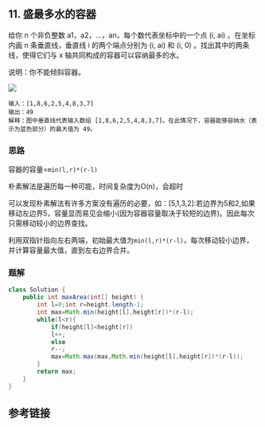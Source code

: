 ## 11. 盛最多水的容器
给你 n 个非负整数 a1，a2，...，an，每个数代表坐标中的一个点 (i, ai) 。在坐标内画 n 条垂直线，垂直线 i 的两个端点分别为 (i, ai) 和 (i, 0) 。找出其中的两条线，使得它们与 x 轴共同构成的容器可以容纳最多的水。

说明：你不能倾斜容器。

![](https://aliyun-lc-upload.oss-cn-hangzhou.aliyuncs.com/aliyun-lc-upload/uploads/2018/07/25/question_11.jpg)

```
输入：[1,8,6,2,5,4,8,3,7]
输出：49 
解释：图中垂直线代表输入数组 [1,8,6,2,5,4,8,3,7]。在此情况下，容器能够容纳水（表示为蓝色部分）的最大值为 49。
```
### 思路
容器的容量=`min(l,r)*(r-l)`

朴素解法是遍历每一种可能，时间复杂度为O(n)，会超时

可以发现朴素解法有许多方案没有遍历的必要，如：[5,1,3,2]:若边界为5和2,如果移动左边界5，容量显而易见会缩小(因为容器容量取决于较短的边界)。因此每次只需移动较小的边界查找。

利用双指针指向左右两端，初始最大值为`min(l,r)*(r-l)`，每次移动较小边界，并计算容量最大值，直到左右边界合并。
### 题解
```java
class Solution {
    public int maxArea(int[] height) {
        int l=0;int r=height.length-1;
        int max=Math.min(height[l],height[r])*(r-l);
        while(l<r){
            if(height[l]<height[r])
            l++;
            else
            r--;
            max=Math.max(max,Math.min(height[l],height[r])*(r-l));
        }
        return max;
    }
}
```
## 参考链接